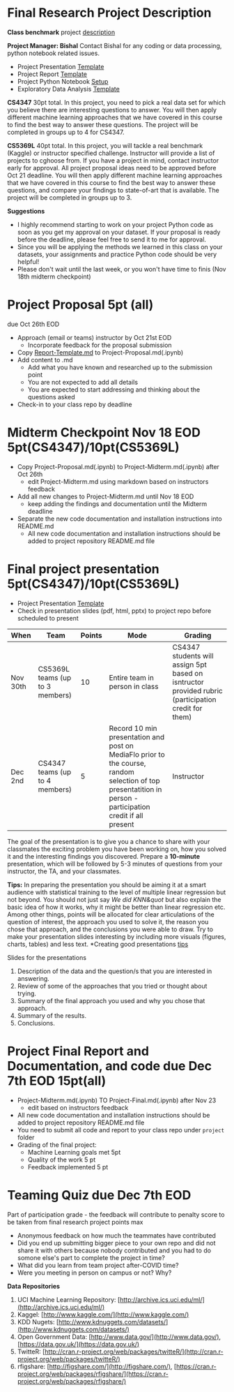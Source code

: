 # Final Research Project Description

**Class benchmark** project [description](2021MLbenchmark.md)

**Project Manager: Bishal** 
Contact Bishal for any coding or data processing, python notebook related issues.
* Project Presentation [Template](Presentation-Template.md)
* Project Report [Template](Report-Template.md)
* Project Python Notebook [Setup](SETUP.md)
* Exploratory Data Analysis [Template](EDA-Template.ipynb)

**CS4347** 30pt total. In this project, you need to pick a real data set for which you believe there are interesting questions to answer. You will then apply different machine learning approaches that we have covered in this course to find the best way to answer these questions. The project will be completed in groups up to 4 for CS4347.

**CS5369L** 40pt total. In this project, you will tackle a real benchmark (Kaggle) or instructor specified challenge. Instructor will provide a list of projects to cghoose from.  If you have a project in mind, contact instructor early for approval.  All project proposal ideas need to be approved before Oct 21 deadline.  You will then apply different machine learning approaches that we have covered in this course to find the best way to answer these questions, and compare your findings to state-of-art that is available. The project will be completed in groups up to 3.

**Suggestions**

  * I highly recommend starting to work on your project Python code as soon as you get my approval on your dataset. If your proposal is ready before the deadline, please feel free to send it to me for approval.
  * Since you will be applying the methods we learned in this class on your datasets, your assignments and practice Python code should be very helpful!
  * Please don't wait until the last week, or you won't have time to finis (Nov 18th midterm checkpoint) 

# Project Proposal 5pt (all)
due Oct 26th EOD 
* Approach (email or teams) instructor by Oct 21st EOD
  * Incorporate feedback for the proposal submission
* Copy [Report-Template.md](Report-Template.md) to Project-Proposal.md(.ipynb)
* Add content to .md 
  * Add what you have known and researched up to the submission point
  * You are not expected to add all details
  * You are expected to start addressing and thinking about the questions asked 
* Check-in to your class repo by deadline

# Midterm Checkpoint Nov 18 EOD 5pt(CS4347)/10pt(CS5369L)
* Copy Project-Proposal.md(.ipynb) to Project-Midterm.md(.ipynb) after Oct 26th
  * edit Project-Midterm.md using markdown based on instructors feedback 
* Add all new changes to Project-Midterm.md until Nov 18 EOD
  * keep adding the findings and documentation until the Midterm deadline 
* Separate the new code documentation and installation instructions into README.md 
  * All new code documentation and installation instructions should be added to project repository README.md file
  
# Final project presentation 5pt(CS4347)/10pt(CS5369L)
* Project Presentation [Template](Presentation-Template.md)
* Check in presentation slides (pdf, html, pptx) to project repo before scheduled to present 

|  When   |    Team   |  Points | Mode | Grading | 
| ------- | -------------- | --------------- | ------|-------|
| Nov 30th    | CS5369L teams (up to 3 members)  | 10  | Entire team in person in class | CS4347 students will assign 5pt based on isntructor provided rubric (participation credit for them) | 
| Dec 2nd     | CS4347 teams (up to 4 members) | 5 | Record 10 min presentation and post on MediaFlo prior to the course, random selection of top presentatition in person - participation credit if all present | Instructor|

The goal of the presentation is to give you a chance to share with your classmates the exciting problem you have been working on, how you solved it and the interesting findings you discovered. Prepare a **10-minute** presentation, which will be followed by 5-3 minutes of questions from your instructor, the TA, and your classmates.

**Tips:** In preparing the presentation you should be aiming it at a smart audience with statistical training to the level of multiple linear regression but not beyond. You should not just say _We did KNN&quot_ but also explain the basic idea of how it works, why it might be better than linear regression etc. Among other things, points will be allocated for clear articulations of the question of interest, the approach you used to solve it, the reason you chose that approach, and the conclusions you were able to draw. Try to make your presentation slides interesting by including more visuals (figures, charts, tables) and less text.
 *Creating good presentations [tips](http://guides.lib.umich.edu/content.php?pid=345460&amp;sid=2831071)

Slides for the presentations
1. Description of the data and the question/s that you are interested in answering.
2. Review of some of the approaches that you tried or thought about trying.
3. Summary of the final approach you used and why you chose that approach.
4. Summary of the results.
5. Conclusions.
  
# Project Final Report and Documentation, and code due Dec 7th EOD  15pt(all)
* Project-Midterm.md(.ipynb) TO Project-Final.md(.ipynb) after Nov 23
  * edit based on instructors feedback 
* All new code documentation and installation instructions should be added to project repository README.md file  
* You need to submit all code and report to your class repo under ```project``` folder
* Grading of the final project:
  * Machine Learning goals met 5pt 
  * Quality of the work 5 pt 
  * Feedback implemented 5 pt 
 
# Teaming Quiz due Dec 7th EOD 

Part of participation grade - the feedback will contribute to penalty score to be taken from final research project points max 
* Anonymous feedback on how much the teammates have contributed
* Did you end up submitting bigger piece to your own repo and did not share it with others because nobody contributed and you had to do somone else's part to complete the project in time? 
* What did you learn from team project after-COVID time? 
* Were you meeting in person on campus or not? Why? 

**Data Repositories**

1. UCI Machine Learning Repository: [http://archive.ics.uci.edu/ml/](http://archive.ics.uci.edu/ml/)
2. Kaggel: [http://www.kaggle.com/](http://www.kaggle.com/)
3. KDD Nugets: [http://www.kdnuggets.com/datasets/](http://www.kdnuggets.com/datasets/)
4. Open Government Data: [http://www.data.gov/](http://www.data.gov/), [https://data.gov.uk/](https://data.gov.uk/)
5. TwitteR: [http://cran.r-project.org/web/packages/twitteR/](http://cran.r-project.org/web/packages/twitteR/)
6. rfigshare: [http://figshare.com/](http://figshare.com/), [https://cran.r-project.org/web/packages/rfigshare/](https://cran.r-project.org/web/packages/rfigshare/)
  
  
